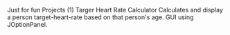 Just for fun Projects
(1) Targer Heart Rate Calculator
Calculates and display a person target-heart-rate based on that person's age.
GUI using JOptionPanel.
